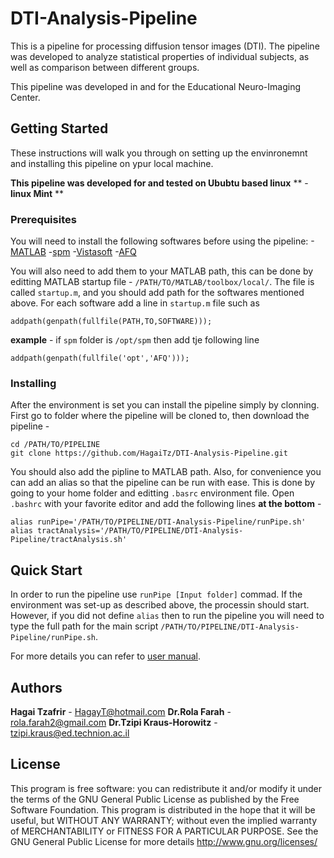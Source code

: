 # DTI-Analysis-Pipeline
This is a pipeline for processing diffusion tensor images (DTI).
The pipeline was developed to analyze statistical properties of individual
subjects, as well as comparison between different groups.

This pipeline was developed in and for the Educational Neuro-Imaging Center.

## Getting Started
These instructions will walk you through on setting up the envinronemnt
and installing this pipeline on ypur local machine.

**This pipeline was developed for and tested on Ububtu based linux**
** - __linux Mint__ **

### Prerequisites
You will need to install the following softwares before using the pipeline:
-[MATLAB](https://www.mathworks.com/)
-[spm](http://www.fil.ion.ucl.ac.uk/spm/software/)
-[Vistasoft](https://github.com/vistalab/vistasoft)
-[AFQ](https://github.com/yeatmanlab/AFQ/wiki)

You will also need to add them to your MATLAB path, this can be done by
editting MATLAB startup file - `/PATH/TO/MATLAB/toolbox/local/`. The file
is called `startup.m`, and you should add path for the softwares mentioned above.
For each software add a line in `startup.m` file such as  
```
addpath(genpath(fullfile(PATH,TO,SOFTWARE)));
```
**example** - if `spm` folder is `/opt/spm` then add tje following line
```
addpath(genpath(fullfile('opt','AFQ')));
```

### Installing
After the environment is set you can install the pipeline simply by clonning.
First go to folder where the pipeline will be cloned to, 
then download the pipeline -
```
cd /PATH/TO/PIPELINE
git clone https://github.com/HagaiTz/DTI-Analysis-Pipeline.git
```
You should also add the pipline to MATLAB path.
Also, for convenience you can add an alias so that the pipeline can be run
with ease. This is done by going to your home folder and editting `.basrc`
environment file.
Open `.bashrc` with your favorite editor and add the following lines
 **at the bottom** -
```
alias runPipe='/PATH/TO/PIPELINE/DTI-Analysis-Pipeline/runPipe.sh'
alias tractAnalysis='/PATH/TO/PIPELINE/DTI-Analysis-Pipeline/tractAnalysis.sh'
```

## Quick Start
In order to run the pipeline use `runPipe [Input folder]` commad. 
If the environment was set-up as described above, the processin should start.
However, if you did not define `alias` then to run the pipeline you will need
to type the full path for the main script 
`/PATH/TO/PIPELINE/DTI-Analysis-Pipeline/runPipe.sh`.

For more details you can refer to [user manual](manual.pdf).

## Authors
**Hagai Tzafrir** - HagayT@hotmail.com
**Dr.Rola Farah** - rola.farah2@gmail.com
**Dr.Tzipi Kraus-Horowitz** - tzipi.kraus@ed.technion.ac.il

## License

This program is free software: you can redistribute it and/or modify it under the terms of the GNU General Public License as published by the Free Software Foundation. This program is distributed in the hope that it will be useful, but WITHOUT ANY WARRANTY; without even the implied warranty of MERCHANTABILITY or FITNESS FOR A PARTICULAR PURPOSE.  See the GNU General Public License for more details http://www.gnu.org/licenses/